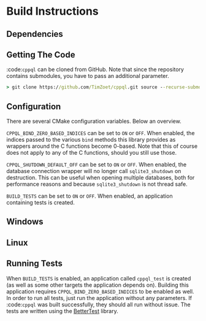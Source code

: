 Build Instructions
==================

Dependencies
------------

Getting The Code
----------------

:code:`cppql` can be cloned from GitHub. Note that since the repository contains submodules, you have to pass an
additional parameter.

```cmd
> git clone https://github.com/TimZoet/cppql.git source --recurse-submodules
```

Configuration
-------------

There are several CMake configuration variables. Below an overview.

`CPPQL_BIND_ZERO_BASED_INDICES` can be set to `ON` or `OFF`. When enabled, the indices passed to the various `bind`
methods this library provides as wrappers around the C functions become 0-based. Note that this of course does not apply
to any of the C functions, should you still use those.

`CPPQL_SHUTDOWN_DEFAULT_OFF` can be set to `ON` or `OFF`. When enabled, the database connection wrapper will no longer
call `sqlite3_shutdown` on destruction. This can be useful when opening multiple databases, both for performance reasons
and because `sqlite3_shutdown` is not thread safe.

`BUILD_TESTS` can be set to `ON` or `OFF`. When enabled, an application containing tests is created.

Windows
-------

Linux
-----

Running Tests
-------------

When `BUILD_TESTS` is enabled, an application called `cppql_test` is created (as well as some other targets the
application depends on). Building this application requires `CPPQL_BIND_ZERO_BASED_INDICES` to be enabled as well. In
order to run all tests, just run the application without any parameters. If :code:`cppql` was built successfully, they
should all run without issue. The tests are written using the [BetterTest](https://github.com/TimZoet/BetterTest)
library.
